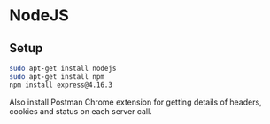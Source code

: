 # NodeJS

## Setup
```bash
sudo apt-get install nodejs
sudo apt-get install npm
npm install express@4.16.3
```
Also install Postman Chrome extension for getting details of headers, cookies and status on each server call.

